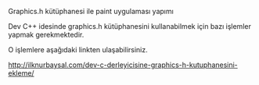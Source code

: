 Graphics.h kütüphanesi ile paint uygulaması yapımı

Dev C++ idesinde graphics.h kütüphanesini kullanabilmek için bazı işlemler yapmak gerekmektedir.

O işlemlere aşağıdaki linkten ulaşabilirsiniz.

http://ilknurbaysal.com/dev-c-derleyicisine-graphics-h-kutuphanesini-ekleme/
